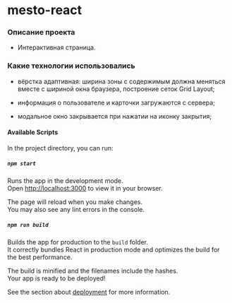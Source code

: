 # mesto-react

<!-- Разместите в README.md корректное описание проекта, а не используйте файл по умолчанию из create react app
В этом файле следует написать:
•      Название проекта (заголовок)
•      Описание проекта
•      Какие технологии использовались
•      Какие команды нужно выполнить для сборки и запуска проекта
Будет здорово, если проект будет размещен на gh-pages-->

<!-- ## Обзор -->

<!-- TODO будет здорово на gh-pages но не сразу-->

### Описание проекта

* Интерактивная страница.

### Какие технологии использовались

- вёрстка адаптивная: ширина зоны с содержимым должна меняться вместе с шириной окна браузера, построение сеток Grid Layout;

- информация о пользователе и карточки загружаются с сервера;

- модальное окно закрывается при нажатии на иконку закрытия;

#### Available Scripts

In the project directory, you can run:

##### `npm start`

Runs the app in the development mode.\
Open [http://localhost:3000](http://localhost:3000) to view it in your browser.

The page will reload when you make changes.\
You may also see any lint errors in the console.

##### `npm run build`

Builds the app for production to the `build` folder.\
It correctly bundles React in production mode and optimizes the build for the best performance.

The build is minified and the filenames include the hashes.\
Your app is ready to be deployed!

See the section about [deployment](https://facebook.github.io/create-react-app/docs/deployment) for more information.





